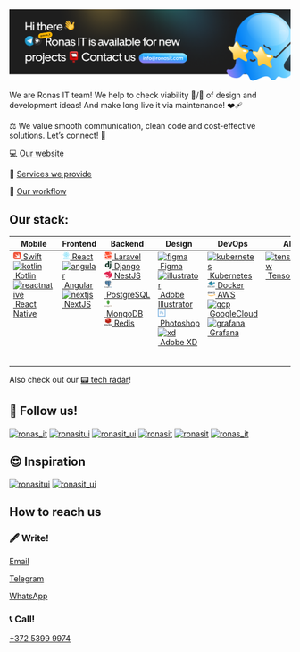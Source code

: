 <img src="https://github.com/RonasIT/.github/blob/main/images/banner.png" alt="Banner" width="870px"/>

We are Ronas IT team! We help to check viability 🍃/🍂 of design and development ideas! And make long live it via maintenance! ❤️‍🩹

⚖️ We value smooth communication, clean code and cost-effective solutions. Let’s connect! 💫

💻 [Our website](https://www.ronasit.com/)

📄 [Services we provide](https://www.ronasit.com/services/)

🤍 [Our workflow](https://www.ronasit.com/how-we-work/)

## Our stack:

<table>
<thead>
  <tr>
    <th >Mobile</th>
    <th>Frontend</th>
    <th>Backend</th>
    <th>Design</th>
    <th>DevOps</th>
    <th>AI</th>
  </tr>
</thead>
<tbody>
  <tr>
    <td valign="top">
        <a href="https://developer.apple.com/swift/" target="_blank" rel="noreferrer"><img src="https://raw.githubusercontent.com/devicons/devicon/master/icons/swift/swift-original.svg" alt="swift" width="14" height="14"/>&nbsp;Swift</a> <br>
        <a href="https://kotlinlang.org" target="_blank" rel="noreferrer"> <img src="https://www.vectorlogo.zone/logos/kotlinlang/kotlinlang-icon.svg" alt="kotlin" width="14" height="14"/>&nbsp;Kotlin</a> <br>
        <a href="https://reactnative.dev/" target="_blank" rel="noreferrer"> <img src="https://reactnative.dev/img/header_logo.svg" alt="reactnative" width="14" height="14"/>&nbsp;React Native</a> <br>
    </td>
    <td valign="top">
        <a href="https://reactjs.org/" target="_blank" rel="noreferrer"> <img src="https://raw.githubusercontent.com/devicons/devicon/master/icons/react/react-original-wordmark.svg" alt="react" width="14" height="14"/>&nbsp;React</a> <br>
        <a href="https://angular.io" target="_blank" rel="noreferrer"> <img src="https://angular.io/assets/images/logos/angular/angular.svg" alt="angular" width="14" height="14"/>&nbsp;Angular</a> <br>
        <a href="https://nextjs.org/" target="_blank" rel="noreferrer"> <img src="https://cdn.worldvectorlogo.com/logos/nextjs-2.svg" alt="nextjs" width="14" height="14"/>&nbsp;NextJS</a> <br>
    </td>
    <td valign="top">
        <a href="https://laravel.com/" target="_blank" rel="noreferrer"> <img src="https://raw.githubusercontent.com/devicons/devicon/master/icons/laravel/laravel-plain-wordmark.svg" alt="laravel" width="14" height="14"/>&nbsp;Laravel</a> <br>
        <a href="https://www.djangoproject.com/" target="_blank" rel="noreferrer"> <img src="https://raw.githubusercontent.com/devicons/devicon/master/icons/django/django-plain.svg" alt="django" width="14" height="14"/>&nbsp;Django</a> <br>
        <a href="https://nestjs.com/" target="_blank" rel="noreferrer"> <img src="https://raw.githubusercontent.com/devicons/devicon/master/icons/nestjs/nestjs-plain.svg" alt="nestjs" width="14" height="14"/>&nbsp;NestJS</a> <br>
        <a href="https://www.postgresql.org" target="_blank" rel="noreferrer"> <img src="https://raw.githubusercontent.com/devicons/devicon/master/icons/postgresql/postgresql-original-wordmark.svg" alt="postgresql" width="14" height="14"/>&nbsp;PostgreSQL</a> <br>
        <a href="https://www.mongodb.com/" target="_blank" rel="noreferrer"> <img src="https://raw.githubusercontent.com/devicons/devicon/master/icons/mongodb/mongodb-original-wordmark.svg" alt="mongodb" width="14" height="14"/>&nbsp;MongoDB</a> <br>
        <a href="https://redis.io" target="_blank" rel="noreferrer"> <img src="https://raw.githubusercontent.com/devicons/devicon/master/icons/redis/redis-original-wordmark.svg" alt="redis" width="14" height="14"/>&nbsp;Redis</a> <br>
    </td>
    <td valign="top">
        <a href="https://www.figma.com/" target="_blank" rel="noreferrer"> <img src="https://www.vectorlogo.zone/logos/figma/figma-icon.svg" alt="figma" width="14" height="14"/>&nbsp;Figma</a> <br>
        <a href="https://www.adobe.com/in/products/illustrator.html" target="_blank" rel="noreferrer"> <img src="https://www.vectorlogo.zone/logos/adobe_illustrator/adobe_illustrator-icon.svg" alt="illustrator" width="14" height="14"/>&nbsp;Adobe Illustrator</a> <br>
        <a href="https://www.photoshop.com/en" target="_blank" rel="noreferrer"> <img src="https://raw.githubusercontent.com/devicons/devicon/master/icons/photoshop/photoshop-line.svg" alt="photoshop" width="14" height="14"/>&nbsp;Photoshop</a> <br>
        <a href="https://www.adobe.com/products/xd.html" target="_blank" rel="noreferrer"> <img src="https://cdn.worldvectorlogo.com/logos/adobe-xd.svg" alt="xd" width="14" height="14"/>&nbsp;Adobe XD</a> </p><br>
    </td>
    <td valign="top">
        <a href="https://kubernetes.io" target="_blank" rel="noreferrer"> <img src="https://www.vectorlogo.zone/logos/kubernetes/kubernetes-icon.svg" alt="kubernetes" width="14" height="14"/>&nbsp;Kubernetes</a> <br>
        <a href="https://www.docker.com/" target="_blank" rel="noreferrer"> <img src="https://raw.githubusercontent.com/devicons/devicon/master/icons/docker/docker-original-wordmark.svg" alt="docker" width="14" height="14"/>&nbsp;Docker</a> <br>
        <a href="https://aws.amazon.com" target="_blank" rel="noreferrer"> <img src="https://raw.githubusercontent.com/devicons/devicon/master/icons/amazonwebservices/amazonwebservices-original-wordmark.svg" alt="aws" width="14" height="14"/>&nbsp;AWS</a> <br>
        <a href="https://cloud.google.com" target="_blank" rel="noreferrer"> <img src="https://www.vectorlogo.zone/logos/google_cloud/google_cloud-icon.svg" alt="gcp" width="14" height="14"/>&nbsp;GoogleCloud</a> <br>
        <a href="https://grafana.com" target="_blank" rel="noreferrer"> <img src="https://www.vectorlogo.zone/logos/grafana/grafana-icon.svg" alt="grafana" width="14" height="14"/>&nbsp;Grafana</a> <br>
    </td>
    <td valign="top">
        <a href="https://www.tensorflow.org" target="_blank" rel="noreferrer"> <img src="https://www.vectorlogo.zone/logos/tensorflow/tensorflow-icon.svg" alt="tensorflow" width="14" height="14"/>&nbsp;Tensorflow</a> 
    </td>
  </tr>
  <tr>
</tbody>
</table>

Also check out our [📟 tech radar](https://radar.ronas.cloud/)!

## 🎠 Follow us!

<a href="https://twitter.com/ronas_it" target="blank"><img align="center" src="https://raw.githubusercontent.com/rahuldkjain/github-profile-readme-generator/master/src/images/icons/Social/twitter.svg" alt="ronas_it" height="20" width="30" /></a>
<a href="https://fb.com/RonasITSoftware" target="blank"><img align="center" src="https://raw.githubusercontent.com/rahuldkjain/github-profile-readme-generator/master/src/images/icons/Social/facebook.svg" alt="ronasitui" height="20" width="30" /></a>
<a href="https://instagram.com/ronas_it" target="blank"><img align="center" src="https://raw.githubusercontent.com/rahuldkjain/github-profile-readme-generator/master/src/images/icons/Social/instagram.svg" alt="ronasit_ui" height="20" width="30" /></a>
<a href="https://linkedin.com/in/ronasit" target="blank"><img align="center" src="https://raw.githubusercontent.com/rahuldkjain/github-profile-readme-generator/master/src/images/icons/Social/linked-in-alt.svg" alt="ronasit" height="20" width="30" /></a>
<a href="https://dribbble.com/ronasit" target="blank"><img align="center" src="https://raw.githubusercontent.com/rahuldkjain/github-profile-readme-generator/master/src/images/icons/Social/dribbble.svg" alt="ronasit" height="20" width="30" /></a>
<a href="https://www.behance.net/ronas_it" target="blank"><img align="center" src="https://raw.githubusercontent.com/rahuldkjain/github-profile-readme-generator/master/src/images/icons/Social/behance.svg" alt="ronas_it" height="20" width="30" /></a>

## 😍 Inspiration


<a href="https://fb.com/ronasitui" target="blank"><img align="center" src="https://raw.githubusercontent.com/rahuldkjain/github-profile-readme-generator/master/src/images/icons/Social/facebook.svg" alt="ronasitui" height="20" width="30" /></a>
<a href="https://instagram.com/ronasit_ui" target="blank"><img align="center" src="https://raw.githubusercontent.com/rahuldkjain/github-profile-readme-generator/master/src/images/icons/Social/instagram.svg" alt="ronasit_ui" height="20" width="30" /></a>

## How to reach us

### 🖋 Write!

[Email](info@ronasit.com)

[Telegram](https://t.me/ronas_it)

[WhatsApp](https://wa.me/37253999974?text=Hi%20Ronas,%20I%20want%20you%20to%20help%20me%20with)

### 📞 Call!

[+372 5399 9974](tel:+37253999974)
